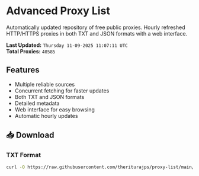 # Advanced Proxy List

Automatically updated repository of free public proxies. Hourly refreshed HTTP/HTTPS proxies in both TXT and JSON formats with a web interface.

**Last Updated:** `Thursday 11-09-2025 11:07:11 UTC`  
**Total Proxies:** `40585`

## Features
- Multiple reliable sources
- Concurrent fetching for faster updates
- Both TXT and JSON formats
- Detailed metadata
- Web interface for easy browsing
- Automatic hourly updates

## 📥 Download

### TXT Format
```bash
curl -O https://raw.githubusercontent.com/theriturajps/proxy-list/main/proxies.txt